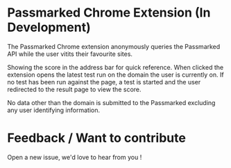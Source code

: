 # Passmarked Chrome Extension (In Development)

The Passmarked Chrome extension anonymously queries the Passmarked API while the user vitits their favourite sites. 

Showing the score in the address bar for quick reference. When clicked the extension opens the latest test run on the domain the user is currently on. If no test has been run against the page, a test is started and the user redirected to the result page to view the score.

No data other than the domain is submitted to the Passmarked excluding any user identifying information.

# Feedback / Want to contribute

Open a new issue, we'd love to hear from you !